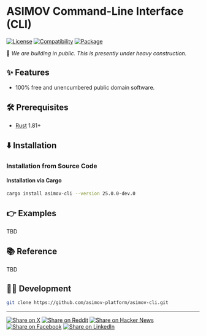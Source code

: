 # ASIMOV Command-Line Interface (CLI)

[![License](https://img.shields.io/badge/license-Public%20Domain-blue.svg)](https://unlicense.org)
[![Compatibility](https://img.shields.io/badge/rust-1.81%2B-blue)](https://blog.rust-lang.org/2024/09/05/Rust-1.81.0.html)
[![Package](https://img.shields.io/crates/v/asimov-cli)](https://crates.io/crates/asimov-cli)

🚧 _We are building in public. This is presently under heavy construction._

## ✨ Features

- 100% free and unencumbered public domain software.

## 🛠️ Prerequisites

- [Rust](https://rust-lang.org) 1.81+

## ⬇️ Installation

### Installation from Source Code

#### Installation via Cargo

```bash
cargo install asimov-cli --version 25.0.0-dev.0
```

## 👉 Examples

TBD

## 📚 Reference

TBD

## 👨‍💻 Development

```bash
git clone https://github.com/asimov-platform/asimov-cli.git
```

- - -

[![Share on X](https://img.shields.io/badge/share%20on-x-03A9F4?logo=x)](https://x.com/intent/post?url=https://github.com/asimov-platform/asimov-cli&text=ASIMOV%20Command-Line%20Interface%20%28CLI%29)
[![Share on Reddit](https://img.shields.io/badge/share%20on-reddit-red?logo=reddit)](https://reddit.com/submit?url=https://github.com/asimov-platform/asimov-cli&title=ASIMOV%20Command-Line%20Interface%20%28CLI%29)
[![Share on Hacker News](https://img.shields.io/badge/share%20on-hn-orange?logo=ycombinator)](https://news.ycombinator.com/submitlink?u=https://github.com/asimov-platform/asimov-cli&t=ASIMOV%20Command-Line%20Interface%20%28CLI%29)
[![Share on Facebook](https://img.shields.io/badge/share%20on-fb-1976D2?logo=facebook)](https://www.facebook.com/sharer/sharer.php?u=https://github.com/asimov-platform/asimov-cli)
[![Share on LinkedIn](https://img.shields.io/badge/share%20on-linkedin-3949AB?logo=linkedin)](https://www.linkedin.com/sharing/share-offsite/?url=https://github.com/asimov-platform/asimov-cli)
